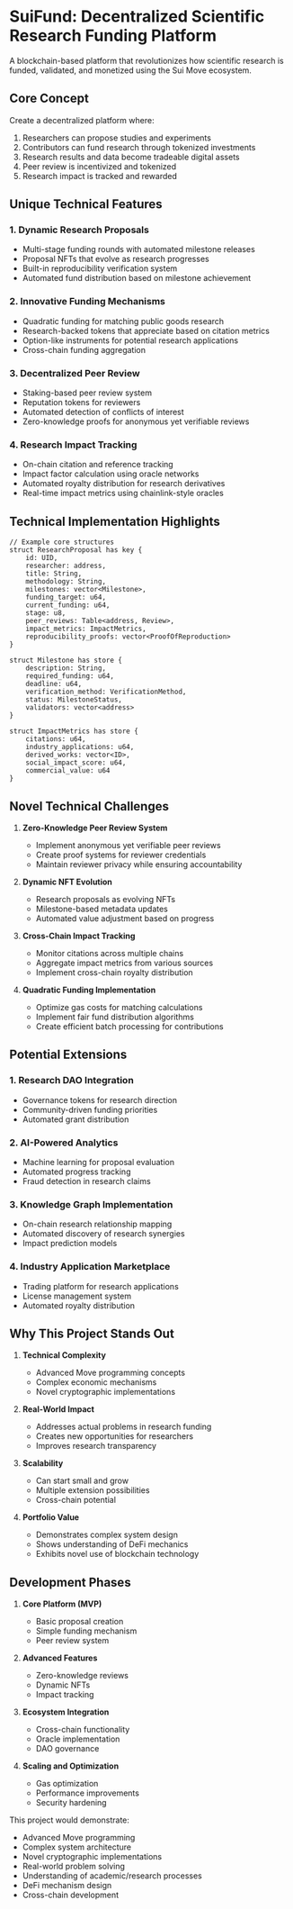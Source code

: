 # SuiFund: Decentralized Scientific Research Funding Platform

A blockchain-based platform that revolutionizes how scientific research is funded, validated, and monetized using the Sui Move ecosystem.

## Core Concept

Create a decentralized platform where:
1. Researchers can propose studies and experiments
2. Contributors can fund research through tokenized investments
3. Research results and data become tradeable digital assets
4. Peer review is incentivized and tokenized
5. Research impact is tracked and rewarded

## Unique Technical Features

### 1. Dynamic Research Proposals
- Multi-stage funding rounds with automated milestone releases
- Proposal NFTs that evolve as research progresses
- Built-in reproducibility verification system
- Automated fund distribution based on milestone achievement

### 2. Innovative Funding Mechanisms
- Quadratic funding for matching public goods research
- Research-backed tokens that appreciate based on citation metrics
- Option-like instruments for potential research applications
- Cross-chain funding aggregation

### 3. Decentralized Peer Review
- Staking-based peer review system
- Reputation tokens for reviewers
- Automated detection of conflicts of interest
- Zero-knowledge proofs for anonymous yet verifiable reviews

### 4. Research Impact Tracking
- On-chain citation and reference tracking
- Impact factor calculation using oracle networks
- Automated royalty distribution for research derivatives
- Real-time impact metrics using chainlink-style oracles

## Technical Implementation Highlights

```move
// Example core structures
struct ResearchProposal has key {
    id: UID,
    researcher: address,
    title: String,
    methodology: String,
    milestones: vector<Milestone>,
    funding_target: u64,
    current_funding: u64,
    stage: u8,
    peer_reviews: Table<address, Review>,
    impact_metrics: ImpactMetrics,
    reproducibility_proofs: vector<ProofOfReproduction>
}

struct Milestone has store {
    description: String,
    required_funding: u64,
    deadline: u64,
    verification_method: VerificationMethod,
    status: MilestoneStatus,
    validators: vector<address>
}

struct ImpactMetrics has store {
    citations: u64,
    industry_applications: u64,
    derived_works: vector<ID>,
    social_impact_score: u64,
    commercial_value: u64
}
```

## Novel Technical Challenges

1. **Zero-Knowledge Peer Review System**
   - Implement anonymous yet verifiable peer reviews
   - Create proof systems for reviewer credentials
   - Maintain reviewer privacy while ensuring accountability

2. **Dynamic NFT Evolution**
   - Research proposals as evolving NFTs
   - Milestone-based metadata updates
   - Automated value adjustment based on progress

3. **Cross-Chain Impact Tracking**
   - Monitor citations across multiple chains
   - Aggregate impact metrics from various sources
   - Implement cross-chain royalty distribution

4. **Quadratic Funding Implementation**
   - Optimize gas costs for matching calculations
   - Implement fair fund distribution algorithms
   - Create efficient batch processing for contributions

## Potential Extensions

### 1. Research DAO Integration
- Governance tokens for research direction
- Community-driven funding priorities
- Automated grant distribution

### 2. AI-Powered Analytics
- Machine learning for proposal evaluation
- Automated progress tracking
- Fraud detection in research claims

### 3. Knowledge Graph Implementation
- On-chain research relationship mapping
- Automated discovery of research synergies
- Impact prediction models

### 4. Industry Application Marketplace
- Trading platform for research applications
- License management system
- Automated royalty distribution

## Why This Project Stands Out

1. **Technical Complexity**
   - Advanced Move programming concepts
   - Complex economic mechanisms
   - Novel cryptographic implementations

2. **Real-World Impact**
   - Addresses actual problems in research funding
   - Creates new opportunities for researchers
   - Improves research transparency

3. **Scalability**
   - Can start small and grow
   - Multiple extension possibilities
   - Cross-chain potential

4. **Portfolio Value**
   - Demonstrates complex system design
   - Shows understanding of DeFi mechanics
   - Exhibits novel use of blockchain technology

## Development Phases

1. **Core Platform (MVP)**
   - Basic proposal creation
   - Simple funding mechanism
   - Peer review system

2. **Advanced Features**
   - Zero-knowledge reviews
   - Dynamic NFTs
   - Impact tracking

3. **Ecosystem Integration**
   - Cross-chain functionality
   - Oracle implementation
   - DAO governance

4. **Scaling and Optimization**
   - Gas optimization
   - Performance improvements
   - Security hardening

This project would demonstrate:
- Advanced Move programming
- Complex system architecture
- Novel cryptographic implementations
- Real-world problem solving
- Understanding of academic/research processes
- DeFi mechanism design
- Cross-chain development